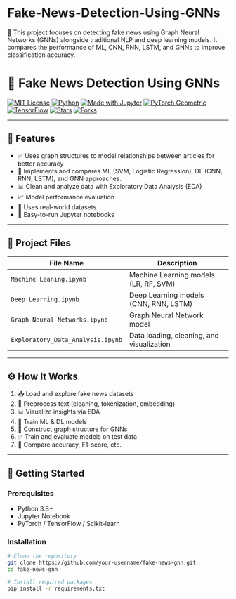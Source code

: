 # Fake-News-Detection-Using-GNNs
📝 This project focuses on detecting fake news using Graph Neural Networks (GNNs) alongside traditional NLP and deep learning models. It compares the performance of ML, CNN, RNN, LSTM, and GNNs to improve classification accuracy.
# 📰 Fake News Detection Using GNNs

[![MIT License](https://img.shields.io/badge/license-MIT-blue.svg)](LICENSE)
[![Python](https://img.shields.io/badge/python-3.8%2B-blue.svg)](https://www.python.org/)
[![Made with Jupyter](https://img.shields.io/badge/Made%20with-Jupyter-orange.svg)](https://jupyter.org/)
[![PyTorch Geometric](https://img.shields.io/badge/PyTorch%20Geometric-Deep%20Graph%20Library-red)](https://pytorch-geometric.readthedocs.io)
[![TensorFlow](https://img.shields.io/badge/TensorFlow-ML-orange.svg)](https://www.tensorflow.org/)
[![Stars](https://img.shields.io/github/stars/your-username/your-repo?style=social)](https://github.com/your-username/your-repo)
[![Forks](https://img.shields.io/github/forks/your-username/your-repo?style=social)](https://github.com/your-username/your-repo)

---

## 📌 Features

- ✅ Uses graph structures to model relationships between articles for better accuracy
- 🤖 Implements and compares ML (SVM, Logistic Regression), DL (CNN, RNN, LSTM), and GNN approaches.
- 📊 Clean and analyze data with Exploratory Data Analysis (EDA)
- 📈 Model performance evaluation
- 🧠 Uses real-world datasets
- 📓 Easy-to-run Jupyter notebooks

---

## 📁 Project Files

| File Name                              | Description                                 |
|----------------------------------------|---------------------------------------------|
| `Machine Leaning.ipynb`                |  Machine Learning models (LR, RF, SVM)      | 
| `Deep Learning.ipynb`                  |  Deep Learning models (CNN, RNN, LSTM)      | 
| `Graph Neural Networks.ipynb`          |  Graph Neural Network model                 |
| `Exploratory_Data_Analysis.ipynb`      |  Data loading, cleaning, and visualization  |

---

## ⚙️ How It Works

1. 📥 Load and explore fake news datasets
2. 🧹 Preprocess text (cleaning, tokenization, embedding)
3. 📊 Visualize insights via EDA
4. 🤖 Train ML & DL models 
5. 🧠 Construct graph structure for GNNs
6. ✅ Train and evaluate models on test data
7. 🔁 Compare accuracy, F1-score, etc.

---

## 🚀 Getting Started

### Prerequisites
- Python 3.8+
- Jupyter Notebook
- PyTorch / TensorFlow / Scikit-learn

### Installation

```bash
# Clone the repository
git clone https://github.com/your-username/fake-news-gnn.git
cd fake-news-gnn

# Install required packages
pip install -r requirements.txt
